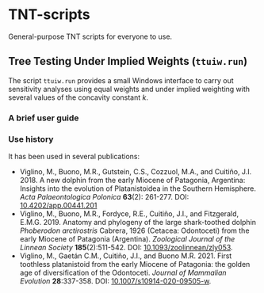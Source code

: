 # TNT-scripts

General-purpose TNT scripts for everyone to use.

## Tree Testing Under Implied Weights (`ttuiw.run`)

The script `ttuiw.run` provides a small Windows interface to carry out sensitivity analyses using equal weights and under implied weighting with several values of the concavity constant *k*.

### A brief user guide



### Use history

It has been used in several publications:
- Viglino, M., Buono, M.R., Gutstein, C.S., Cozzuol, M.A., and Cuitiño, J.I. 2018. A new dolphin from the early Miocene of Patagonia, Argentina: Insights into the evolution of Platanistoidea in the Southern Hemisphere. *Acta Palaeontologica Polonica* **63**(2): 261-277. DOI: [10.4202/app.00441.201](https://doi.org/10.4202/app.00441.201)
- Viglino, M., Buono, M.R., Fordyce, R.E., Cuitiño, J.I., and Fitzgerald, E.M.G. 2019. Anatomy and phylogeny of the large shark-toothed dolphin *Phoberodon arctirostris* Cabrera, 1926 (Cetacea: Odontoceti) from the early Miocene of Patagonia (Argentina). *Zoological Journal of the Linnean Society* **185**(2):511-542. DOI: [10.1093/zoolinnean/zly053](https://doi.org/10.1093/zoolinnean/zly053).
- Viglino, M., Gaetán C.M., Cuitiño, J.I., and Buono M.R. 2021. First toothless platanistoid from the early Miocene of Patagonia: the golden age of diversification of the Odontoceti. *Journal of Mammalian Evolution* **28**:337-358. DOI: [10.1007/s10914-020-09505-w](https://doi.org/10.1007/s10914-020-09505-w).
